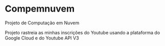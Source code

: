 # Compemnuvem
Projeto de Computação em Nuvem


Projeto rastreia as minhas inscrições do Youtube usando a plataforma do Google Cloud e do Youtube API V3
